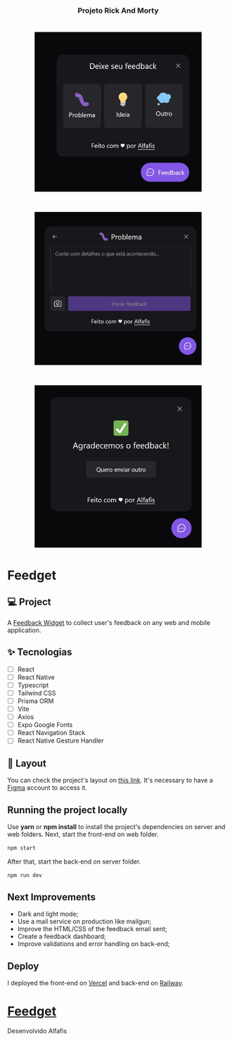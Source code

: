 <h3 align="center"> Projeto Rick And Morty </h3>

<h1 align="center">
    <img width= '380' src=".\public\Screenshot_1.jpg">
</h1>

<h1 align="center">
    <img width= '380' src=".\public\Screenshot_2.jpg">
</h1>

<h1 align="center">
    <img width= '380' src=".\public\Screenshot_3.jpg">
</h1>

# Feedget

## 💻 Project
A [Feedback Widget](https://nlw-return-impulse-rk1it4xmi-alfafis.vercel.app/) to collect user's feedback on any web and mobile application.

## ✨ Tecnologias

-   [ ] React
-   [ ] React Native
-   [ ] Typescript
-   [ ] Tailwind CSS
-   [ ] Prisma ORM
-   [ ] Vite
-   [ ] Axios
-   [ ] Expo Google Fonts
-   [ ] React Navigation Stack
-   [ ] React Native Gesture Handler

## 🔖 Layout

You can check the project's layout on [this link](https://www.figma.com/community/file/1102912516166573468). It's necessary to have a [Figma](http://figma.com/) account to access it.


## Running the project locally

Use **yarn** or **npm install** to install the project's dependencies on server and web folders.
Next, start the front-end on web folder.

```cl
npm start
```
After that, start the back-end on server folder.

```cl
npm run dev
```

## Next Improvements

- Dark and light mode;
- Use a mail service on production like mailgun;
- Improve the HTML/CSS of the feedback email sent;
- Create a feedback dashboard;
- Improve validations and error handling on back-end;

## Deploy
I deployed the front-end on [Vercel](https://vercel.com/) and back-end on [Railway](https://railway.app/).

<h1><a href="https://nlw-return-impulse-rk1it4xmi-alfafis.vercel.app/">Feedget</a></h1>

Desenvolvido Alfafis
